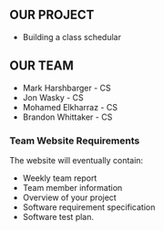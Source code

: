 ## OUR PROJECT
- Building a class schedular
## OUR TEAM
- Mark Harshbarger - CS
- Jon Wasky - CS
- Mohamed Elkharraz - CS
- Brandon Whittaker - CS

### Team Website Requirements
The website will eventually contain: 
- Weekly team report
- Team member information
- Overview of your project
- Software requirement specification
- Software test plan.

